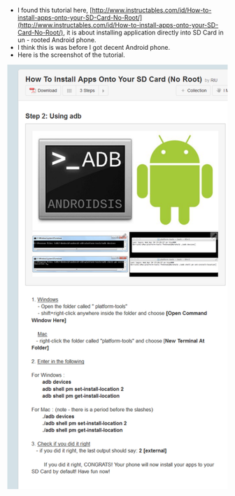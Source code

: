 * I found this tutorial here, [http://www.instructables.com/id/How-to-install-apps-onto-your-SD-Card-No-Root/](http://www.instructables.com/id/How-to-install-apps-onto-your-SD-Card-No-Root/), it is about installing application directly into SD Card in un - rooted Android phone.
* I think this is was before I got decent Android phone.
* Here is the screenshot of the tutorial. 

![./20170308-1815-cet-how-to-install-app-into-your-sd-card-without-root-in-android-1.png](./20170308-1815-cet-how-to-install-app-into-your-sd-card-without-root-in-android-1.png)